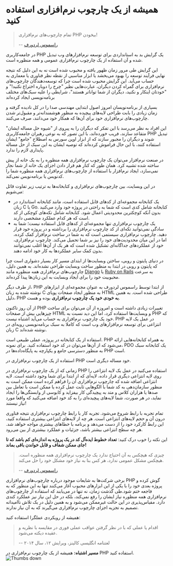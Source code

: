 # همیشه از یک چارچوب نرم‌افزاری استفاده کنید #

> تمام چارچوب‌های نرم‌افزاری PHP بیخودن!
>
> -- [راسموس لردورف](https://www.youtube.com/watch?v=DuB6UjEsY_Y)

در جامعه‌کاربری PHP یک گرایش بد به استانداردی برای توسعه نرم‌افزارهای وب تبدیل شده و آن استفاده از یک چارچوب نرم‌افزاری عمومی و همه منظوره است.

این گرایش طی مرور زمان ظهور یافته و محبوب شده است نه به این دلیل که نتیجه نهایی فرآیند توسعه را بهبود می‌بخشد یا ابزار مناسبی از نقطه نظر فناوری یا معماری به حساب می‌آید. این گرایش محبوب شده است چرا که توسعه‌دهندگان چارچوب‌های نرم‌افزاری برای گمراه کردن دیگران، عبارت‌هایی نظیر "چرخ را دوباره اختراع نکنید!" و "خودتان اینکار و نکنید، دیگران از شما تواناتر هستند"، شرایطی را علیه سبک‌های مختلف برنامه‌نویسی ایجاد کرده‌اند 

بسیاری از برنامه‌نویسان امروز اصول ابتدایی مهندسی صدا را در کل نادیده گرفته و زمان زیادی را بابت طراحی لایه‌های پیچیده به منظور هوشمندانه‌تر و مقبول‌تر شدن چارچوب‌های نرم‌افزاری خود برای آن‌ها که همکار خود می‌دانند، صرف می‌کنند.

این افراد به نظر می‌رسد با این تفکر که دیگران را به پیروی از "شیوه حل مساله ایشان" متقاعد سازند، فریب خورده‌اند، با این تصور که به نوعی رهبران جامعه‌کاربری PHP تبدیل شوند و دیگران را مجبور سازند که از ابزار اوپن سورس به اصطلاح "جامع" ایشان استفاده کنند، با این حال فراموش کرده‌اند که توصیه ایشان به این سبک از حل مساله پایداری لازم را ندارد.

در صنعت نرم‌افزار می‌توان یک چارچوب نرم‌افزاری همه منظوره را به یک خانه از پیش ساخته شده تشبیه کرد. همان طور که کنار هم قرار دادن اجزای یک خانه از شما نجار نمی‌سازد، ایجاد نرم‌افزار با استفاده از چارچوب‌های نرم‌افزاری همه منظوره شما را کدنویس یا برنامه‌نویس نمی‌کند.

در این وبسایت، بین چارچوب‌های نرم‌افزاری و کتابخانه‌ها به ترتیب زیر تفاوت قائل می‌شویم:

* یک کتابخانه مجموعه‌ای از کدهای قابل استفاده است، مانند کتابخانه استاندارد در زبان C یا Go. کتابخانه شامل کدی است که شما به راحتی در پروژه خود وارد می‌کنید بدون آنکه کوچکترین محدودیتی اعمال شود. کتابخانه شامل تکه‌های کوچکی از کد است که هر کدام عملکرد مشخصی دارند.
* یک چارچوب نرم‌افزاری تنها مجموعه‌ای از کدهای قابل استفاده نیست؛ شما به سادگی نمی‌توانید تکه‌ای از کد چارچوب نرم‌افزاری را برداشته و در پروژه خود قرار دهید. چارچوب نرم‌افزاری سیستمی است که به شما در ساخت نرم‌افزار کمک کرده، اما در این میان محدودیت‌های خود را نیز بر شما تحمیل می‌کند. چارچوب نرم‌افزاری، خود از عملکردهای جداگانه‌ای تشکیل شده است که هر یک از آن‌ها اغلب نمی‌توانند بدون کمک سایر عملکردها به کار خود ادامه دهند.

در دنیای پایتون و روبی، ساختن وبسایت‌ها از ابتدای مسیر کار بسیار دشواری است چرا که پایتون و روبی در ابتدا به منظور ساخت وبسایت طراحی نشده‌اند. به همین دلیل، چارچوب‌های نرم‌افزاری همه منظوره مانند [Django](https://en.wikipedia.org/wiki/Django_%28web_framework%29) یا [Ruby on Rails](https://en.wikipedia.org/wiki/Ruby_on_Rails) به سرعت محبوبیت خود را برای ایجاد وبسایت به این زبان‌ها پیدا کرده‌اند.

از طرف دیگر، PHP از ابتدا توسط راسموس لردورف به عنوان مجموعه‌ای از ابزارهای نوشته شده به زبان C به منظور ایجاد صفحات پویای HTML طراحی شده است. به همین دلیل، PHP **به خودی خود یک چارچوب نرم‌افزاری** بوده و هست.

از آن روز تاکنون PHP تغییرات زیادی داشته است و امروزه از آن می‌توان برای ساخت چیزهایی بیش از صفحات HTML و وبسایت‌ها استفاده کرد، اما این دید نسبت به PHP که خود یک چارچوب نرم‌افزاری به حساب می‌آید اشتباه نیست. PHP در عمل یک لایه انتزاعی برای توسعه نرم‌افزارهای وب است که کاملا به سبک برنامه‌نویسی رویه‌ای در زبان C نوشته شده‌اند.

استفاده از یک کتابخانه در پروژه، عملی طبیعی است. PHP به همراه کتابخانه‌هایی ارائه می‌شود که از آن‌ها می‌توان در کد خود استفاده کنید. برای نمونه، PDO یک کتابخانه سبک به منظور دسترسی جامع و یکپارچه به پایگاه‌داده‌ها در PHP است.

استفاده از یک چارچوب نرم‌افزاری در PHP خود مساله دیگری است.

زمانی که از یک چارچوب نرم‌افزاری در PHP استفاده می‌کنید در عمل یک لایه انتزاعی را روی لایه انتزاعی دیگری قرار داده، لایه‌ای که از ابتدا برای شما وجود داشته است. لایه انتزاعی اضافه شده که چارچوب نرم‌افزاری آن را فراهم کرده است ممکن است به منظور سازمان‌دهی به کد شما با الگوهایی ثابت عمل کرده یا ممکن است با تعامل بین صدها یا هزاران کلاس و متد به پیچیدگی کار بیفزاید و کابوسی از وابستگی‌ها را ایجاد نماید، در هر صورت، شما لایه‌های پیچیده‌ای را به کد خود اضافه می‌کنید که واقعا مورد نیاز نیستند!

تمام تجربه با رابط شروع می‌شود. تجربه کار با رابط چارچوب نرم‌افزاری نتیجه فناوری درون آن و حجم لایه‌های انتزاعی است. هر چه از لایه‌های انتزاعی بیشتری استفاده کنید، این رابط کارکرد خود را از دست می‌دهد و برنامه با خطاهای بیشتری مواجه خواهد شد. هر چه سطح انتزاعی بیشتر باشد، جزئیات و عملکرد بیشتری از بین می‌رود.

این نکته را خوب درک کنید: **تعداد خطوط ایده‌آل کد در یک پروژه به اندازه‌ای کم باشد که تا جای ممکن شفاف و قابل خواندن باقی بماند!**

> چیزی که هیچکس به آن احتیاج ندارد یک چارچوب نرم‌افزاری همه منظوره است. هیچکس مشکل عمومی ندارد، هر کس بنا به نیاز خود مشکل خود را حل می‌کند.
>
> -- [راسموس لردورف](https://www.youtube.com/watch?v=anr7DQnMMs0)

برخی شرکت‌ها به شایعات موجود درباره چارچوب‌های نرم‌افزاری PHP گوش کرده و پروژه بعدی خود را با یکی از این ابزارهای محبوب آغاز می‌کنند تنها به این منظور که به فاجعه ختم شود.طی گذشت زمان، نه تنها در می‌یابند که استفاده از چارچوب‌های نرم‌افزاری همه منظوره نیاز ایشان را رفع نمی‌کند، بلکه در حل این نیاز نیز عملکرد کندی دارد. مقیاس‌پذیری در این حالت غیرممکن می‌شود و به همین دلیل در یک تلاش ناامیدانه تصمیم به تجزیه اجزای چارچوب نرم‌افزاری می‌گیرند که به آن نیاز ندارند.

همیشه از رویکردی عملگرا استفاده کنید:

> اقدام یا عملی که با در نظر گرفتن عواقب عملی فوری در مقایسه با نظریه و عقیده دیکته می‌شود.
>
> -- لغتنامه انگلیسی کالینز، ویرایش ۱۲، سال ۲۰۱۴

**مسیر اشتباه:** همیشه از یک چارچوب نرم‌افزاری در PHP استفاده کنید. ![Thumbs down](/img/thumbs-down-rtl.png)
